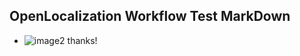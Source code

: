## OpenLocalization Workflow Test MarkDown
* ![image2](.\068ee5dc-a5dc-4276-8394-e1ec075c8ec1.png) 
thanks!